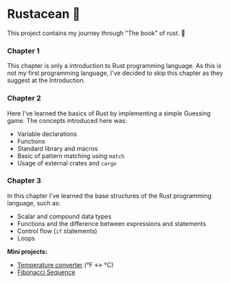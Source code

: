 # Rustacean :crab:

This project contains my journey through "The book" of rust. :rocket:

### Chapter 1

This chapter is only a introduction to Rust programming language. As this is not my first programming language, I've decided to skip this chapter as they suggest at the Introduction.

### Chapter 2

Here I've learned the basics of Rust by implementing a simple Guessing game. The concepts introduced here was:

- Variable declarations
- Functions
- Standard library and macros
- Basic of pattern matching using `match`
- Usage of external crates and `cargo`

### Chapter 3

In this chapter I've learned the base structures of the Rust programming language, such as:

- Scalar and compound data types
- Functions and the difference between expressions and statements
- Control flow (`if` statements)
- Loops

**Mini projects:**

- [Temperature converter](./chapter-3/projects/temperature-converter) (°F <-> °C)
- [Fibonacci Sequence](./chapter-3/projects/fibonacci)
